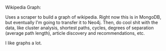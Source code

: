 Wikipedia Graph:

Uses a scraper to build a graph of wikipedia. Right now this is in MongoDB, but eventually I'm going to transfer it to Neo4j. Then, do cool shit with the data, like cluster analysis, shortest paths, cycles, degrees of separation (average path length), article discovery and recommendations, etc.

I like graphs a lot.
